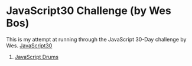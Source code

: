 # JavaScript30 Challenge (by Wes Bos)
This is my attempt at running through the JavaScript 30-Day challenge by Wes.
[JavaScript30](https://javascript30.com/)

1. [JavaScript Drums](./js_drums)